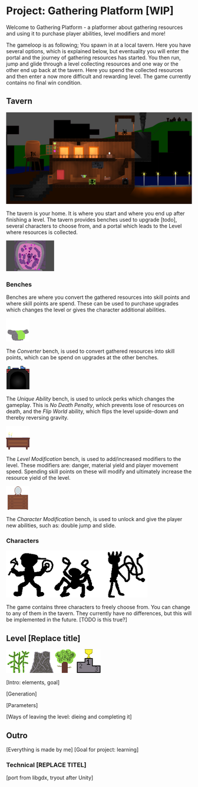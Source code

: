 # Project: Gathering Platform [WIP]

Welcome to Gathering Platform - a platformer about gathering resources and using it to purchase player abilities, level modifiers and more!

The gameloop is as following; You spawn in at a local tavern. Here you have several options, which is explained below, but eventuality you will enter the portal and the journey of gathering resources has started. You then run, jump and glide through a level collecting resources and one way or the other end up back at the tavern. Here you spend the collected resources and then enter a now more difficult and rewarding level. The game currently contains no final win condition.

## Tavern

![IMAGE OF TAVERN](https://github.com/judo347/Project-GatheringPlatform/blob/master/GIFS/img/homebase.PNG)

The tavern is your home. It is where you start and where you end up after finishing a level. The tavern provides benches used to upgrade [todo], several characters to choose from, and a portal which leads to the Level where resources is collected.

![GIF OF PORTAL](https://github.com/judo347/Project-GatheringPlatform/blob/master/GIFS/portalGif.gif)

### Benches

Benches are where you convert the gathered resources into skill points and where skill points are spend. These can be used to purchase upgrades which changes the level or gives the character additional abilities.

![IMAGE OF bench Converter](https://github.com/judo347/Project-GatheringPlatform/blob/master/Project-Gathering%20Platform/resources/01/BenchConverter001.png)

The *Converter* bench, is used to convert gathered resources into skill points, which can be spend on upgrades at the other benches.

![IMAGE OF bench Unique Abilities](https://github.com/judo347/Project-GatheringPlatform/blob/master/Project-Gathering%20Platform/resources/01/BenchUniqueAbilities001.png)

The *Unique Ability* bench, is used to unlock perks which changes the gameplay. This is *No Death Penalty*, which prevents lose of resources on death, and the *Flip World* ability, which flips the level upside-down and thereby reversing gravity.

![IMAGE OF bench Level mod](https://github.com/judo347/Project-GatheringPlatform/blob/master/Project-Gathering%20Platform/resources/01/BenchLevelMod001.png)

The *Level Modification* bench, is used to add/increased modifiers to the level. These modifiers are: danger, material yield and player movement speed. Spending skill points on these will modify and ultimately increase the resource yield of the level.

![IMAGE OF bench Char mod](https://github.com/judo347/Project-GatheringPlatform/blob/master/Project-Gathering%20Platform/resources/01/CharModBench001.png)

The *Character Modification* bench, is used to unlock and give the player new abilities, such as: double jump and slide.

### Characters

![IMAGE OF CHAR01](https://github.com/judo347/Project-GatheringPlatform/blob/master/Project-Gathering%20Platform/resources/01/Character001.png)![IMAGE OF CHAR02](https://github.com/judo347/Project-GatheringPlatform/blob/master/Project-Gathering%20Platform/resources/01/Character002.png)![IMAGE OF CHAR03](https://github.com/judo347/Project-GatheringPlatform/blob/master/Project-Gathering%20Platform/resources/01/Character003.png)

The game contains three characters to freely choose from. You can change to any of them in the tavern. They currently have no differences, but this will be implemented in the future. [TODO is this true?]

## Level [Replace title]

![IMAGE OF MAT01](https://github.com/judo347/Project-GatheringPlatform/blob/master/Project-Gathering%20Platform/resources/01/Material001.png)![IMAGE OF MAT02](https://github.com/judo347/Project-GatheringPlatform/blob/master/Project-Gathering%20Platform/resources/01/Material002.png)![IMAGE OF MAT03](https://github.com/judo347/Project-GatheringPlatform/blob/master/Project-Gathering%20Platform/resources/01/Material003.png)![IMAGE OF PODIUM](https://github.com/judo347/Project-GatheringPlatform/blob/master/Project-Gathering%20Platform/resources/01/LevelPodium001.png)

[Intro: elements, goal]

[Generation]

[Parameters]

[Ways of leaving the level: dieing and completing it]



## Outro

[Everything is made by me] [Goal for project: learning]

### Technical [REPLACE TITEL]

[port from libgdx, tryout after Unity]